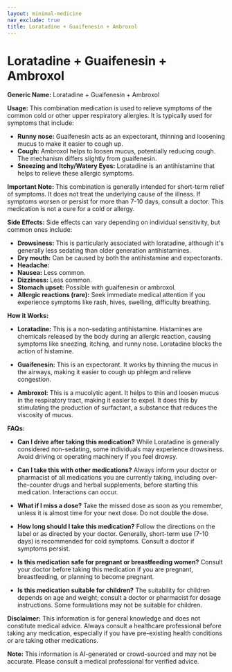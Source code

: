 ```yaml
---
layout: minimal-medicine
nav_exclude: true
title: Loratadine + Guaifenesin + Ambroxol
---
```


# Loratadine + Guaifenesin + Ambroxol

**Generic Name:** Loratadine + Guaifenesin + Ambroxol

**Usage:** This combination medication is used to relieve symptoms of the common cold or other upper respiratory allergies.  It is typically used for symptoms that include:

* **Runny nose:** Guaifenesin acts as an expectorant, thinning and loosening mucus to make it easier to cough up.
* **Cough:** Ambroxol helps to loosen mucus, potentially reducing cough.  The mechanism differs slightly from guaifenesin.
* **Sneezing and Itchy/Watery Eyes:** Loratadine is an antihistamine that helps to relieve these allergic symptoms.

**Important Note:** This combination is generally intended for short-term relief of symptoms.  It does not treat the underlying cause of the illness.  If symptoms worsen or persist for more than 7-10 days, consult a doctor.  This medication is not a cure for a cold or allergy.


**Side Effects:**  Side effects can vary depending on individual sensitivity, but common ones include:

* **Drowsiness:** This is particularly associated with loratadine, although it's generally less sedating than older generation antihistamines.
* **Dry mouth:** Can be caused by both the antihistamine and expectorants.
* **Headache:**
* **Nausea:** Less common.
* **Dizziness:** Less common.
* **Stomach upset:**  Possible with guaifenesin or ambroxol.
* **Allergic reactions (rare):**  Seek immediate medical attention if you experience symptoms like rash, hives, swelling, difficulty breathing.


**How it Works:**

* **Loratadine:** This is a non-sedating antihistamine. Histamines are chemicals released by the body during an allergic reaction, causing symptoms like sneezing, itching, and runny nose. Loratadine blocks the action of histamine.

* **Guaifenesin:** This is an expectorant. It works by thinning the mucus in the airways, making it easier to cough up phlegm and relieve congestion.

* **Ambroxol:** This is a mucolytic agent. It helps to thin and loosen mucus in the respiratory tract, making it easier to expel.  It does this by stimulating the production of surfactant, a substance that reduces the viscosity of mucus.


**FAQs:**

* **Can I drive after taking this medication?** While Loratadine is generally considered non-sedating, some individuals may experience drowsiness.  Avoid driving or operating machinery if you feel drowsy.

* **Can I take this with other medications?**  Always inform your doctor or pharmacist of all medications you are currently taking, including over-the-counter drugs and herbal supplements, before starting this medication.  Interactions can occur.

* **What if I miss a dose?** Take the missed dose as soon as you remember, unless it is almost time for your next dose.  Do not double the dose.

* **How long should I take this medication?** Follow the directions on the label or as directed by your doctor.  Generally, short-term use (7-10 days) is recommended for cold symptoms.  Consult a doctor if symptoms persist.

* **Is this medication safe for pregnant or breastfeeding women?** Consult your doctor before taking this medication if you are pregnant, breastfeeding, or planning to become pregnant.

* **Is this medication suitable for children?**  The suitability for children depends on age and weight; consult a doctor or pharmacist for dosage instructions.  Some formulations may not be suitable for children.


**Disclaimer:** This information is for general knowledge and does not constitute medical advice.  Always consult a healthcare professional before taking any medication, especially if you have pre-existing health conditions or are taking other medications.


**Note:** This information is AI-generated or crowd-sourced and may not be accurate. Please consult a medical professional for verified advice.